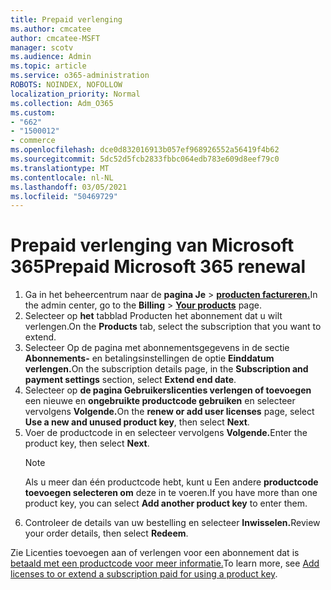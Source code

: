 ```yaml
---
title: Prepaid verlenging
ms.author: cmcatee
author: cmcatee-MSFT
manager: scotv
ms.audience: Admin
ms.topic: article
ms.service: o365-administration
ROBOTS: NOINDEX, NOFOLLOW
localization_priority: Normal
ms.collection: Adm_O365
ms.custom:
- "662"
- "1500012"
- commerce
ms.openlocfilehash: dce0d832016913b057ef968926552a56419f4b62
ms.sourcegitcommit: 5dc52d5fcb2833fbbc064edb783e609d8eef79c0
ms.translationtype: MT
ms.contentlocale: nl-NL
ms.lasthandoff: 03/05/2021
ms.locfileid: "50469729"
---
```

# <a name="prepaid-microsoft-365-renewal"></a><span data-ttu-id="558f7-102">Prepaid verlenging van Microsoft 365</span><span class="sxs-lookup"><span data-stu-id="558f7-102">Prepaid Microsoft 365 renewal</span></span>

1. <span data-ttu-id="558f7-103">Ga in het beheercentrum naar de **pagina Je** \> **[producten factureren.](https://go.microsoft.com/fwlink/p/?linkid=842054)**</span><span class="sxs-lookup"><span data-stu-id="558f7-103">In the admin center, go to the **Billing** \> **[Your products](https://go.microsoft.com/fwlink/p/?linkid=842054)** page.</span></span>
2. <span data-ttu-id="558f7-104">Selecteer op **het** tabblad Producten het abonnement dat u wilt verlengen.</span><span class="sxs-lookup"><span data-stu-id="558f7-104">On the **Products** tab, select the subscription that you want to extend.</span></span>
3. <span data-ttu-id="558f7-105">Selecteer Op de pagina met abonnementsgegevens in de sectie **Abonnements-** en betalingsinstellingen de optie **Einddatum verlengen.**</span><span class="sxs-lookup"><span data-stu-id="558f7-105">On the subscription details page, in the **Subscription and payment settings** section, select **Extend end date**.</span></span>
4. <span data-ttu-id="558f7-106">Selecteer op **de pagina Gebruikerslicenties verlengen of toevoegen** een nieuwe en **ongebruikte productcode gebruiken** en selecteer vervolgens **Volgende.**</span><span class="sxs-lookup"><span data-stu-id="558f7-106">On the **renew or add user licenses** page, select **Use a new and unused product key**, then select **Next**.</span></span>
5. <span data-ttu-id="558f7-107">Voer de productcode in en selecteer vervolgens **Volgende.**</span><span class="sxs-lookup"><span data-stu-id="558f7-107">Enter the product key, then select **Next**.</span></span>
    > [!NOTE]
    > <span data-ttu-id="558f7-108">Als u meer dan één productcode hebt, kunt u Een andere **productcode toevoegen selecteren om** deze in te voeren.</span><span class="sxs-lookup"><span data-stu-id="558f7-108">If you have more than one product key, you can select **Add another product key** to enter them.</span></span>
6. <span data-ttu-id="558f7-109">Controleer de details van uw bestelling en selecteer **Inwisselen.**</span><span class="sxs-lookup"><span data-stu-id="558f7-109">Review your order details, then select **Redeem**.</span></span>

<span data-ttu-id="558f7-110">Zie Licenties toevoegen aan of verlengen voor een abonnement dat is [betaald met een productcode voor meer informatie.](https://docs.microsoft.com/microsoft-365/commerce/licenses/add-licenses-using-product-key)</span><span class="sxs-lookup"><span data-stu-id="558f7-110">To learn more, see [Add licenses to or extend a subscription paid for using a product key](https://docs.microsoft.com/microsoft-365/commerce/licenses/add-licenses-using-product-key).</span></span>
